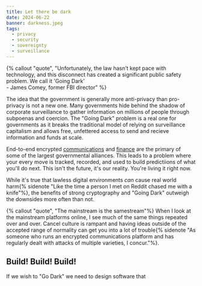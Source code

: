 ```yaml
---
title: Let there be dark
date: 2024-06-22
banner: darkness.jpeg
tags:
  - privacy
  - security
  - sovereignty
  - surveillance
---
```

{% callout "quote", "Unfortunately, the law hasn’t kept pace with technology, and this disconnect has created a significant public safety problem. We call it 'Going Dark'<br>- James Comey, former FBI director" %}

The idea that the government is generally more anti-privacy than pro-privacy is not a new one. Many governments hide behind the shadow of corporate surveillance to gather information on millions of people through subpoenas and coercion. The "Going Dark" problem is a real one for governments as it breaks the traditional model of relying on surveillance capitalism and allows free, unfettered access to send and recieve information and funds at scale.

End-to-end encrypted [communications](/archive/2024/chat-control-enriches-surveillance-state/) and [finance](/archive/2024/the-bitcoiners-were-wrong) are the primary of some of the largest governmental alliances. This leads to a problem where your every move is tracked, recorded, and used to build predictiions of what you'll do next. This isn't the future, it's our reality. You're living it right now.

While it's true that lawless digital environments *can* cause real world harm{% sidenote "Like the time a person I met on Reddit chased me with a knife"%}, the benefits of strong cryptography and "Going Dark" outweigh the downsides more often than not.

{% callout "quote", "The mainstream is the samestream"%}
When I look at the mainstream platforms online, I see much of the same things repeated over and over. Cancel culture is rampant and having ideas outside of the accepted range of normality can get you into a lot of trouble{% sidenote "As someone who runs an encrypted communications platform and has regularly dealt with attacks of multiple varieties, I concur."%}.

## Build! Build! Build!
If we wish to "Go Dark" we need to design software that 